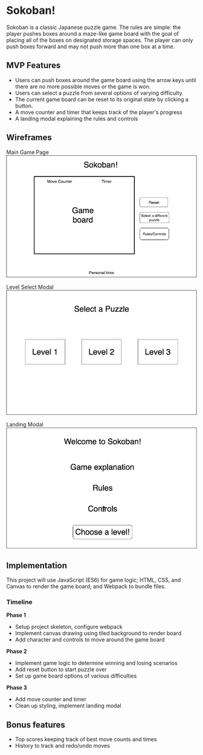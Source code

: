 # Sokoban!
Sokoban is a classic Japanese puzzle game. The rules are simple: the player pushes boxes around a maze-like game board with the goal of placing all of the boxes on designated storage spaces. The player can only push boxes forward and may not push more than one box at a time.

## MVP Features
* Users can push boxes around the game board using the arrow keys until there are no more possible moves or the game is won.
* Users can select a puzzle from several options of varying difficulty.
* The current game board can be reset to its original state by clicking a button.
* A move counter and timer that keeps track of the player's progress
* A landing modal explaining the rules and controls

## Wireframes
Main Game Page
![Main Game Page](wireframes/main.png)

Level Select Modal
![Level Select Modal](wireframes/level_select_modal.png)

Landing Modal
![Landing Modal](wireframes/landing_modal.png)

## Implementation
This project will use JavaScript (ES6) for game logic; HTML, CSS, and Canvas to render the game board; and Webpack to bundle files.

### Timeline
**Phase 1**
* Setup project skeleton, configure webpack
* Implement canvas drawing using tiled background to render board
* Add character and controls to move around the game board

**Phase 2**
* Implement game logic to determine winning and losing scenarios
* Add reset button to start puzzle over
* Set up game board options of various difficulties

**Phase 3**
* Add move counter and timer
* Clean up styling, implement landing modal

## Bonus features
* Top scores keeping track of best move counts and times
* History to track and redo/undo moves
